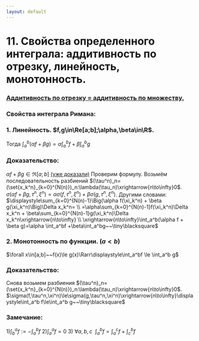 ```yaml
---
layout: default
---
```

# 11. Свойства определенного интеграла: аддитивность по отрезку, линейность, монотонность.

### [Аддитивность по отрезку = аддитивность по множеству.](sem2/notes/analysis/colloquium/9.md)

### Свойства интеграла Римана:

### $1.$ Линейность. $f,g\in\Re[a;b];\alpha,\beta\in\R$.
Тогда $\displaystyle\int_a^b(\alpha f + \beta g)=\alpha\int_a^bf+\beta\int_a^bg$

### Доказательство:
$\alpha f + \beta g\in\Re[a;b]$ [(уже доказали)](sem2/notes/analysis/colloquium/10.md)
Проверим формулу.
Возьмём последовательность разбиений
$(\tau^n)_n=(\set{x_k^n}_{k=0}^{N(n)})_n:\lambda(\tau_n)\xrightarrow{n\to\infty}0$.
$\sigma(\alpha f + \beta g, \tau^n, \xi^n)=\alpha\sigma(f, \tau^n, \xi^n)+\beta\sigma(g,\tau^n, \xi^n)$.
Другими словами:
$\displaystyle\sum_{k=0}^{N(n)-1}\Big(\alpha f(\xi_k^n) + \beta g(\xi_k^n)\Big)\Delta x_k^n=
\\
=\alpha\sum_{k=0}^{N(n)-1}f(\xi_k^n)\Delta x_k^n +
\beta\sum_{k=0}^{N(n)-1}g(\xi_k^n)\Delta x_k^n\xrightarrow{n\to\infty}
\\
\xrightarrow{n\to\infty}\int_a^b(\alpha f + \beta g)=\alpha \int_a^bf +\beta\int_a^bg~~\tiny\blacksquare$

### $2.$ Монотонность по функции. $(a<b)$
$\forall x\in[a;b]~~f(x)\le g(x)\Rarr\displaystyle\int_a^bf \le \int_a^b g$

### Доказательство:
Снова возьмем разбиения $(\tau^n)_n=(\set{x_k^n}_{k=0}^{N(n)})_n:\lambda(\tau_n)\xrightarrow{n\to\infty}0$.
$\sigma(f,\tau^n,\xi^n)\le\sigma(g,\tau^n,\xi^n)\xrightarrow{n\to\infty}\displaystyle\int_a^b f\le\int_a^b g~~\tiny\blacksquare$

### Замечание:
$1)\displaystyle\int_b^a f:=-\int_a^b f$
$2)\displaystyle\int_a^a f=0$
$3)\displaystyle~\forall a,b,c~~\int_a^b f = \int_a^c f + \int_c^b f$